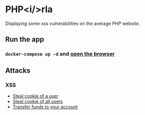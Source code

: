 # PHP&lt;i/&gt;rla

Displaying some xss vulnerabilities on the average PHP website.

## Run the app

### `docker-compose up -d` and [open the browser](http://localhost:5000)

## Attacks

### XSS

- [Steal cookie of a user](./attacks/xss/reflected-xss/get-user-cookie)
- [Steal cookie of all users](./attacks/xss/reflected-xss/get-user-cookie)
- [Transfer funds to your account](./attacks/xss/stored-xss/transfer-funds)
